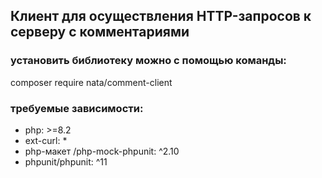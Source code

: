 Клиент для осуществления HTTP-запросов к серверу с комментариями
-----------------------------------

### установить библиотеку можно с помощью команды:
composer require nata/comment-client

### требуемые зависимости: 
* php: >=8.2
* ext-curl: *
* php-макет /php-mock-phpunit: ^2.10
* phpunit/phpunit: ^11

